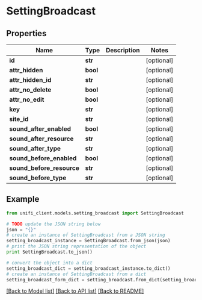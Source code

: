 # SettingBroadcast


## Properties

Name | Type | Description | Notes
------------ | ------------- | ------------- | -------------
**id** | **str** |  | [optional] 
**attr_hidden** | **bool** |  | [optional] 
**attr_hidden_id** | **str** |  | [optional] 
**attr_no_delete** | **bool** |  | [optional] 
**attr_no_edit** | **bool** |  | [optional] 
**key** | **str** |  | [optional] 
**site_id** | **str** |  | [optional] 
**sound_after_enabled** | **bool** |  | [optional] 
**sound_after_resource** | **str** |  | [optional] 
**sound_after_type** | **str** |  | [optional] 
**sound_before_enabled** | **bool** |  | [optional] 
**sound_before_resource** | **str** |  | [optional] 
**sound_before_type** | **str** |  | [optional] 

## Example

```python
from unifi_client.models.setting_broadcast import SettingBroadcast

# TODO update the JSON string below
json = "{}"
# create an instance of SettingBroadcast from a JSON string
setting_broadcast_instance = SettingBroadcast.from_json(json)
# print the JSON string representation of the object
print SettingBroadcast.to_json()

# convert the object into a dict
setting_broadcast_dict = setting_broadcast_instance.to_dict()
# create an instance of SettingBroadcast from a dict
setting_broadcast_form_dict = setting_broadcast.from_dict(setting_broadcast_dict)
```
[[Back to Model list]](../README.md#documentation-for-models) [[Back to API list]](../README.md#documentation-for-api-endpoints) [[Back to README]](../README.md)



